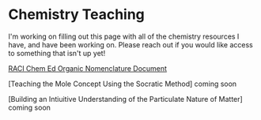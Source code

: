 <h1>Chemistry Teaching</h1>

I'm working on filling out this page with all of the chemistry resources I have, and have been working on. Please reach out if you would like access to something that isn't up yet!

[RACI Chem Ed Organic Nomenclature Document](https://www.raci.org.au/Web/Schools/Nomenclature/Nomemclature_resource.aspx)

[Teaching the Mole Concept Using the Socratic Method] coming soon

[Building an Intiuitive Understanding of the Particulate Nature of Matter] coming soon

